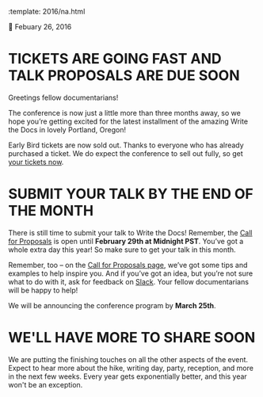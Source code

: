 :template: 2016/na.html

:date: Febuary 26, 2016

# TICKETS ARE GOING FAST AND TALK PROPOSALS ARE DUE SOON

Greetings fellow documentarians! 

The conference is now just a little more than three months away, so we hope you’re getting excited for the latest installment of the amazing Write the Docs in lovely Portland, Oregon!

Early Bird tickets are now sold out. Thanks to everyone who has already purchased a ticket. We do expect the conference to sell out fully, so get [your tickets now](https://ti.to/writethedocs/write-the-docs-na-2016/). 

# SUBMIT YOUR TALK BY THE END OF THE MONTH

There is still time to submit your talk to Write the Docs! Remember, the [Call for Proposals](http://www.writethedocs.org/conf/na/cfp/) is open until **February 29th at Midnight PST**. You’ve got a whole extra day this year! So make sure to get your talk in this month.

Remember, too – on the [Call for Proposals page](http://www.writethedocs.org/conf/na/2016/cfp/), we’ve got some tips and examples to help inspire you. And if you’ve got an idea, but you’re not sure what to do with it, ask for feedback on [Slack](http://slack.writethedocs.org/). Your fellow documentarians will be happy to help!

We will be announcing the conference program by **March 25th**.

# WE'LL HAVE MORE TO SHARE SOON  

We are putting the finishing touches on all the other aspects of the event. Expect to hear more about the hike, writing day, party, reception, and more in the next few weeks. Every year gets exponentially better, and this year won't be an exception.

